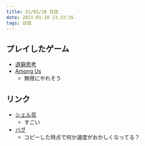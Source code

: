 ```yaml
---
title: 21/01/10 日誌
date: 2021-01-10 23:33:35
tags: 日誌
---
```


## プレイしたゲーム
- [退廃思考](https://store.steampowered.com/app/1205160/_Decadent_Thinking/?l=japanese)
- [Among Us](https://store-jp.nintendo.com/list/software/70010000036097.html)
  - 無限にやれそう

## リンク
- [シェル芸](https://twitter.com/minyoruminyon/status/1348118623575896065)
  - すごい
- [バグ](https://twitter.com/MegaX2_/status/1172714388979163137)
  - コピーした時点で何か速度がおかしくなってる？